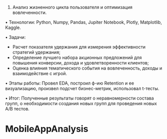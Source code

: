 1. Анализ жизненного цикла пользователя и оптимизация вовлеченности.
   
• Технологии: Python, Numpy, Pandas, Jupiter Notebook, Plotly, Matplotlib, Kaggle.

• Задачи:
  - Расчет показателя удержания для измерения эффективности стратегий удержания;
  - Определение лучшего набора акционных предложений для повышения конверсии, дохода и удовлетворенности клиентов;
  - Оценка влияния тематического события на вовлеченность, доходы и взаимодействие с игрой.
    
• Этапы работы: Провел EDA, построил ф-ию Retention и ее визуализацию, произвел подсчет бизнес-метрик, использовал t-тесты.

• Итог: Полученные результаты говорят о неравномерности состава групп, о необходимости создания новых групп для проведения новых А/B тестов.
# MobileAppAnalysis
